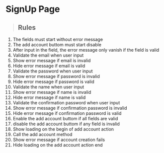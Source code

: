 # SignUp Page

> ## Rules
1. The fields must start without error message
2. The add account buttom must start disable
3. After input in the field, the error message only vanish if the field is valid
4. Validate the email when user input
5. Show error message if email is invalid
6. Hide error message if email is valid
7. Validate the password when user input
8. Show error message if password is invalid
9. Hide error message if password is valid
10. Validate the name when user input
11. Show error message if name is invalid
12. Hide error message if name is valid
13. Validate the confirmation password when user input
14. Show error message if confirmation password is invalid
15. Hide error message if confirmation password is valid
16. Enable the add account buttom if all fields are valid
17. disable the add account buttom if any field is invalid
18. Show loading on the begin of add account action
19. Call the add account method
20. Show error message if account creation fails
21. Hide loading on the add account action end